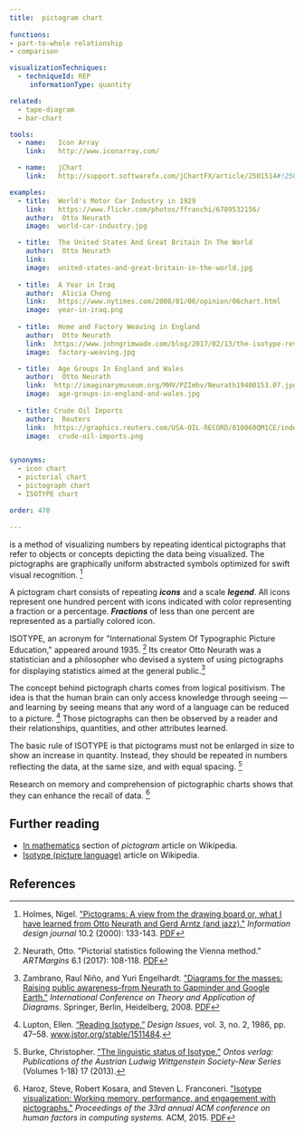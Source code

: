 ```yaml
---
title:  pictogram chart
  
functions:
- part-to-whole relationship
- comparison

visualizationTechniques:
  - techniqueId: REP
     informationType: quantity

related:
  - tape-diagram
  - bar-chart

tools:
  - name:   Icon Array
    link:   http://www.iconarray.com/

  - name:   jChart
    link:   http://support.softwarefx.com/jChartFX/article/2501514#!2502352

examples:
  - title:  World's Motor Car Industry in 1929
    link:   https://www.flickr.com/photos/ffranchi/6789532156/
    author:  Otto Neurath
    image:  world-car-industry.jpg

  - title:  The United States And Great Britain In The World
    author:  Otto Neurath 
    link:  
    image:  united-states-and-great-britain-in-the-world.jpg
    
  - title:  A Year in Iraq
    author:  Alicia Cheng
    link:   https://www.nytimes.com/2008/01/06/opinion/06chart.html
    image:  year-in-iraq.png
  
  - title:  Home and Factory Weaving in England
    author:  Otto Neurath 
    link:  https://www.johngrimwade.com/blog/2017/02/13/the-isotype-revolution/
    image:  factory-weaving.jpg

  - title:  Age Groups In England and Wales
    author:  Otto Neurath 
    link:  http://imaginarymuseum.org/MHV/PZImhv/Neurath19400153.07.jpg
    image:  age-groups-in-england-and-wales.jpg
  
  - title: Crude Oil Imports
    author:  Reuters
    link:  https://graphics.reuters.com/USA-OIL-RECORD/010060QM1CE/index.html
    image:  crude-oil-imports.png


synonyms:
  - icon chart
  - pictorial chart
  - pictograph chart
  - ISOTYPE chart

order: 470

---
```


is a method of visualizing numbers by repeating identical pictographs that refer to objects or concepts depicting the data being visualized. The pictographs are graphically uniform abstracted symbols optimized for swift visual recognition. [^holmes]

<!--more-->
A pictogram chart consists of repeating ***icons*** and a scale ***legend***. All icons represent one hundred percent with icons indicated with color representing a fraction or a percentage. ***Fractions*** of less than one percent are represented as a partially colored icon.

ISOTYPE, an acronym for "International System Of Typographic Picture Education," appeared around 1935. [^neurath] Its creator Otto Neurath was a statistician and a philosopher who devised a system of using pictographs for displaying statistics aimed at the general public.[^nino]

The concept behind pictograph charts comes from logical positivism. The idea is that the human brain can only access knowledge through seeing — and learning by seeing means that any word of a language can be reduced to a picture. [^lupton] Those pictographs can then be observed by a reader and their relationships, quantities, and other attributes learned.

The basic rule of ISOTYPE is that pictograms must not be enlarged in size to show an increase in
quantity. Instead, they should be repeated in numbers reflecting the data, at the same size, and with equal spacing. [^burke]

Research on memory and comprehension of pictographic charts shows that they can enhance the recall of data. [^haroz]


## Further reading
- [In mathematics](https://en.wikipedia.org/wiki/Pictogram#In_mathematics) section of *pictogram* article on Wikipedia.
- [Isotype (picture language)](https://en.wikipedia.org/wiki/Isotype_(picture_language)) article on Wikipedia.

## References
[^holmes]:  Holmes, Nigel. ["Pictograms: A view from the drawing board or, what I have learned from Otto Neurath and Gerd Arntz (and jazz)."](http://dx.doi.org/10.1075/idj.10.2.08hol) *Information design journal* 10.2 (2000): 133-143. [PDF](http://courses.washington.edu/art377/kcheng_2008/Pictograms_Nigel.pdf)
[^neurath]: Neurath, Otto. "Pictorial statistics following the Vienna method." *ARTMargins* 6.1 (2017): 108-118. [PDF](https://www.mitpressjournals.org/doi/pdf/10.1162/ARTM_a_00169)
[^nino]: Zambrano, Raul Niño, and Yuri Engelhardt. ["Diagrams for the masses: Raising public awareness–from Neurath to Gapminder and Google Earth."](https://doi.org/10.1007/978-3-540-87730-1_26) *International Conference on Theory and Application of Diagrams.* Springer, Berlin, Heidelberg, 2008.
 [PDF](https://link.springer.com/chapter/10.1007/978-3-540-87730-1_26)
[^lupton]: Lupton, Ellen. [“Reading Isotype.”]((https://www.jstor.org/stable/1511484)) *Design Issues*, vol. 3, no. 2, 1986, pp. 47–58. www.jstor.org/stable/1511484.
[^haroz]: Haroz, Steve, Robert Kosara, and Steven L. Franconeri. ["Isotype visualization: Working memory, performance, and engagement with pictographs."](https://doi.org/10.1145/2702123.2702275) *Proceedings of the 33rd annual ACM conference on human factors in computing systems.* ACM, 2015. [PDF](https://research.tableau.com/sites/default/files/Haroz_CHI_2015.pdf)
[^burke]: Burke, Christopher. ["The linguistic status of Isotype."]((http://wittgensteinrepository.org/agora-ontos/article/view/2189/2451)) *Ontos verlag: Publications of the Austrian Ludwig Wittgenstein Society-New Series* (Volumes 1-18) 17 (2013).

